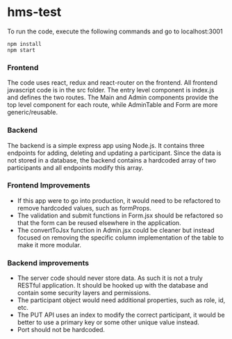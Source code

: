 # hms-test

To run the code, execute the following commands and go to localhost:3001

```
npm install
npm start
```

### Frontend
 
The code uses react, redux and react-router on the frontend. All frontend javascript code is in the src folder. The entry level component is index.js and defines the two routes. The Main and Admin components provide the top level component for each route, while AdminTable and Form are more generic/reusable. 
 
 ### Backend
 
The backend is a simple express app using Node.js. It contains three endpoints for adding, deleting and updating a participant. Since the data is not stored in a database, the backend contains a hardcoded array of two participants and all endpoints modify this array. 
 
 ### Frontend Improvements
 
 * If this app were to go into production, it would need to be refactored to remove hardcoded values, such as formProps. 
 * The validation and submit functions in Form.jsx should be refactored so that the form can be reused elsewhere in the application. 
 * The convertToJsx function in Admin.jsx could be cleaner but instead focused on removing the specific column implementation of the table to make it more modular.
 
 ### Backend improvements
 
* The server code should never store data. As such it is not a truly RESTful application. It should be hooked up with the database and contain some security layers and permissions. 
* The participant object would need additional properties, such as role, id, etc. 
* The PUT API uses an index to modify the correct participant, it would be better to use a primary key or some other unique value instead. 
* Port should not be hardcoded.
